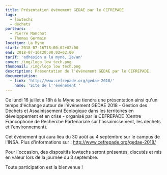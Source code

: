 ```yaml
---
title: Présentation événement GEDAE par le CEFREPADE
tags:
  - lowtechs
  - déchets
porteurs:
  - Pierre Manchot
  - Thomas Germain
location: La Myne
start: 2018-07-16T18:00:02+02:00
end: 2018-07-16T20:00:02+02:00
tarif: 'adhesion a la myne, 2e/an'
cover: /img/logo low tech.png
thumbnail: /img/logo low tech.png
description: Présentation de l'événement GEDAE par le CEFREPADE.
documentation:
  - link: 'http://www.cefrepade.org/gedae-2018/'
    name: 'Site de l''événement '
---
```

Ce lundi 16 juillet à 18h à la Myne se tiendra une présentation ainsi qu'un temps d'échange autour de l'événement GEDAE 2018 - Gestion des Déchets et Assainissement Ecologique dans les territoires en développement et en crise - organisé par le CEFREPADE (Centre Francophone de Recherche Partenariale sur l'assainissement, les déchets et l'environnement).



Cet événement qui aura lieu du 30 août au 4 septembre sur le campus de l'INSA. Plus d'informations sur : http://www.cefrepade.org/gedae-2018/



Pour l'occasion, des dispositifs lowtechs seront présentés, discutés et mis en valeur lors de la journée du 3 septembre.



Toute participation est la bienvenue !
